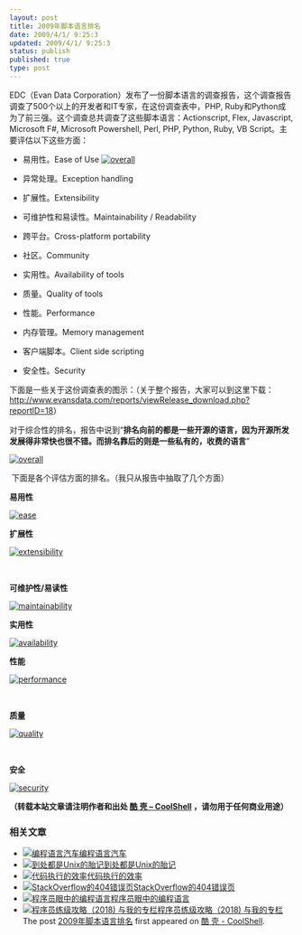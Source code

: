 ```yaml
---
layout: post
title: 2009年脚本语言排名
date: 2009/4/1/ 9:25:3
updated: 2009/4/1/ 9:25:3
status: publish
published: true
type: post
---
```


EDC（Evan Data Corporation）发布了一份脚本语言的调查报告，这个调查报告调查了500个以上的开发者和IT专家，在这份调查表中，PHP, Ruby和Python成为了前三强。这个调查总共调查了这些脚本语言：Actionscript, Flex, Javascript, Microsoft F#, Microsoft Powershell, Perl, PHP, Python, Ruby, VB Script。主要评估以下这些方面：


- 易用性。Ease of Use [![overall](https://coolshell.cn/wp-content/uploads/2009/04/overall-300x185.jpg "overall")](https://coolshell.cn/wp-content/uploads/2009/04/overall.jpg)

- 异常处理。Exception handling

- 扩展性。Extensibility

- 可维护性和易读性。Maintainability / Readability

- 跨平台。Cross-platform portability

- 社区。Community

- 实用性。Availability of tools

- 质量。Quality of tools

- 性能。Performance

- 内存管理。Memory management

- 客户端脚本。Client side scripting

- 安全性。Security


下面是一些关于这份调查表的图示：（关于整个报告，大家可以到这里下载：<http://www.evansdata.com/reports/viewRelease_download.php?reportID=18>）


对于综合性的排名，报告中说到“**排名向前的都是一些开源的语言，因为开源所发发展得非常快也很不错。而排名靠后的则是一些私有的，收费的语言**”


[![overall](https://coolshell.cn/wp-content/uploads/2009/04/overall.jpg "overall")](https://coolshell.cn/wp-content/uploads/2009/04/overall.jpg)


 下面是各个评估方面的排名。（我只从报告中抽取了几个方面）


**易用性**


[![ease](https://coolshell.cn/wp-content/uploads/2009/04/ease.jpg "ease")](https://coolshell.cn/wp-content/uploads/2009/04/ease.jpg)


**扩展性**


[![extensibility](https://coolshell.cn/wp-content/uploads/2009/04/extensibility.jpg "extensibility")](https://coolshell.cn/wp-content/uploads/2009/04/extensibility.jpg)


 


**可维护性/易读性**


[![maintainability](https://coolshell.cn/wp-content/uploads/2009/04/maintainability.jpg "maintainability")](https://coolshell.cn/wp-content/uploads/2009/04/maintainability.jpg)


**实用性**


[![availability](https://coolshell.cn/wp-content/uploads/2009/04/availability.jpg "availability")](https://coolshell.cn/wp-content/uploads/2009/04/availability.jpg)


**性能**


[![performance](https://coolshell.cn/wp-content/uploads/2009/04/performance.jpg "performance")](https://coolshell.cn/wp-content/uploads/2009/04/performance.jpg)


 


**质量**


[![quality](https://coolshell.cn/wp-content/uploads/2009/04/quality.jpg "quality")](https://coolshell.cn/wp-content/uploads/2009/04/quality.jpg)


 


**安全**


[![security](https://coolshell.cn/wp-content/uploads/2009/04/security.jpg "security")](https://coolshell.cn/wp-content/uploads/2009/04/security.jpg)



**（转载本站文章请注明作者和出处 [酷 壳 – CoolShell](https://coolshell.cn/) ，请勿用于任何商业用途）**



### 相关文章

* [![编程语言汽车](https://coolshell.cn/wp-content/uploads/2009/11/oscar-meyer-wienermobile-150x150.jpg)](https://coolshell.cn/articles/1839.html)[编程语言汽车](https://coolshell.cn/articles/1839.html)
* [![到处都是Unix的胎记](https://coolshell.cn/wp-content/plugins/wordpress-23-related-posts-plugin/static/thumbs/24.jpg)](https://coolshell.cn/articles/1532.html)[到处都是Unix的胎记](https://coolshell.cn/articles/1532.html)
* [![代码执行的效率](https://coolshell.cn/wp-content/uploads/2012/07/muxnt-150x150.jpg)](https://coolshell.cn/articles/7886.html)[代码执行的效率](https://coolshell.cn/articles/7886.html)
* [![StackOverflow的404错误页](https://coolshell.cn/wp-content/plugins/wordpress-23-related-posts-plugin/static/thumbs/6.jpg)](https://coolshell.cn/articles/2529.html)[StackOverflow的404错误页](https://coolshell.cn/articles/2529.html)
* [![程序员眼中的编程语言](https://coolshell.cn/wp-content/uploads/2009/12/language-fanboys-150x150.jpg)](https://coolshell.cn/articles/1992.html)[程序员眼中的编程语言](https://coolshell.cn/articles/1992.html)
* [![程序员练级攻略（2018)  与我的专栏](https://coolshell.cn/wp-content/uploads/2018/05/300x262-150x150.jpg)](https://coolshell.cn/articles/18360.html)[程序员练级攻略（2018) 与我的专栏](https://coolshell.cn/articles/18360.html)
The post [2009年脚本语言排名](https://coolshell.cn/articles/325.html) first appeared on [酷 壳 - CoolShell](https://coolshell.cn).